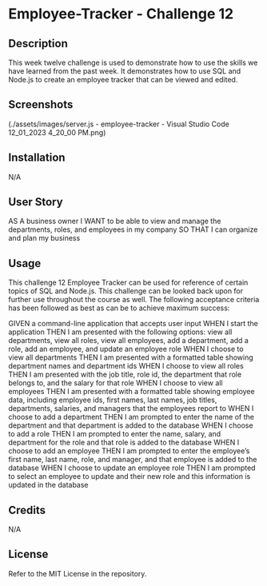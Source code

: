 # Employee-Tracker - Challenge 12

## Description

This week twelve challenge is used to demonstrate how to use the skills we have learned from the past week. It demonstrates how to use SQL and Node.js to create an employee tracker that can be viewed and edited.

## Screenshots
(./assets/images/server.js - employee-tracker - Visual Studio Code 12_01_2023 4_20_00 PM.png)


## Installation

N/A

## User Story
AS A business owner
I WANT to be able to view and manage the departments, roles, and employees in my company
SO THAT I can organize and plan my business

## Usage

This challenge 12 Employee Tracker can be used for reference of certain topics of SQL and Node.js. This challenge can be looked back upon for further use throughout the course as well. The following acceptance criteria has been followed as best as can be to achieve maximum success:

GIVEN a command-line application that accepts user input
WHEN I start the application
THEN I am presented with the following options: view all departments, view all roles, view all employees, add a department, add a role, add an employee, and update an employee role
WHEN I choose to view all departments
THEN I am presented with a formatted table showing department names and department ids
WHEN I choose to view all roles
THEN I am presented with the job title, role id, the department that role belongs to, and the salary for that role
WHEN I choose to view all employees
THEN I am presented with a formatted table showing employee data, including employee ids, first names, last names, job titles, departments, salaries, and managers that the employees report to
WHEN I choose to add a department
THEN I am prompted to enter the name of the department and that department is added to the database
WHEN I choose to add a role
THEN I am prompted to enter the name, salary, and department for the role and that role is added to the database
WHEN I choose to add an employee
THEN I am prompted to enter the employee’s first name, last name, role, and manager, and that employee is added to the database
WHEN I choose to update an employee role
THEN I am prompted to select an employee to update and their new role and this information is updated in the database

## Credits

N/A

## License

Refer to the MIT License in the repository.


